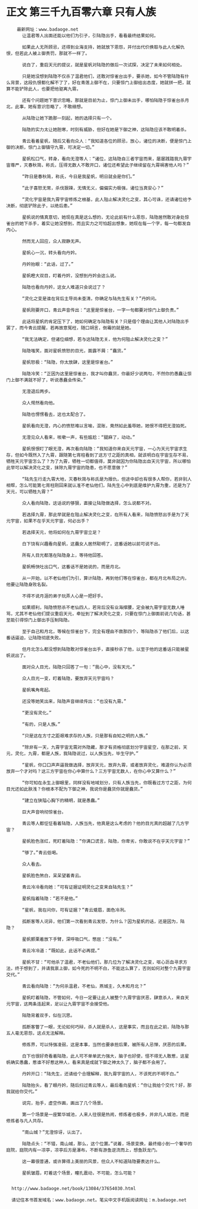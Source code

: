 # 正文 第三千九百零六章 只有人族
        最新网址：www.badaoge.net
          让温君等人出面还能以他们为引子，引陆隐出手，看看最终结果如何。
      
          如果此人无所顾忌，还得到业海支持，她就放下恩怨，并付出代价换取与此人化解仇恨，但若此人被上御责罚，那就不一样了。
      
          说白了，重启天元的提议，就是星帆对陆隐的做后一次试探，决定了未来如何相处。
      
          只是她没想到陆隐不仅杀了温君他们，还敢对惊雀台出手，要杀她，如今不管陆隐有什么背景，这段仇恨都化解不了了，好在青莲上御不在，只要惊门上御给出态度，她就拼一把，就算不能铲除此人，也要把他驱离九霄。
      
          还有个问题她下意识忽略，那就是目前为止，惊门上御未出手，哪怕陆隐于惊雀台杀月北，此事，她有意识忽略了，不敢细想。
      
          从陆隐让她下跪那一刻起，她的选择只有一个。
      
          陆隐的实力太让她胆寒，时刻有威胁，但好在她是下御之神，这陆隐应该不敢明着杀。
      
          青云看着星帆，随后又看向众人：“我知道各位的顾忌，放心，诸位的决断，便是惊门上御的决断，惊门上御镇守九霄，可决定一切。”
      
          星帆松口气，转身，看向无澄等人：“诸位，这陆隐自三者宇宙而来，屡屡践踏我九霄宇宙尊严，灭春秋简，称氏，压得无数人不敢开口，诸位还希望此子继续留在九霄祸害他人吗？”
      
          “昨日是春秋简，称氏，今日是我星帆，明日就会是你们。”
      
          “此子喜怒无常，杀伐狠辣，无情无义，偏偏实力极强，诸位当真安心？”
      
          “灵化宇宙是我九霄宇宙修炼之根基，此人阻止解决灵化之变，其心可诛，还请诸位给予决断，彻底铲除此子，以绝后患。”
      
          星帆说的情真意切，她现在真是这么想的，无论此前有什么恩怨，陆隐居然敢对身处惊雀台的她下杀手，着实让她没想到，而且实力之可怕超出想象，她现在每一个字，每一句都发自内心。
      
          然而无人回应，众人寂静无声。
      
          星帆心一沉，转头看向丹妗。
      
          丹妗抬眼：“此话，过了。”
      
          星帆瞪大双目，盯着丹妗，没想到丹妗会这么说。
      
          陆隐也看向丹妗，这女人难道只会说过了？
      
          “灵化之变是谁在背后主导尚未查清，你确定与陆先生有关？”丹妗问。
      
          星帆刚要开口，青云声音传出：“这里是惊雀台，一字一句都要对惊门上御负责。”
      
          此话将星帆的肯定压下了，她如何确定与陆隐有关？只是借个理由让其他人对陆隐出手罢了，而今青云提醒，若再故意冤枉，随口胡言，倒霉的就是她。
      
          “我无法确定，但诸位细想，若与这陆隐无关，他为何阻止解决灵化之变？”
      
          陆隐嗤笑，面对星帆愤怒的目光，面露不屑：“蠢货。”
      
          星帆怒极：“陆隐，你太放肆，这里是惊雀台。”
      
          陆隐冷笑：“正因为这里是惊雀台，我才叫你蠢货，你最好少说两句，不然你的愚蠢让惊门上御不满就不好了，听说愚蠢会传染。”
      
          无澄退后两步。
      
          众人愕然看向他。
      
          陆隐也愣愣看去，这也太配合了。
      
          星帆看向无澄，内心的愤怒难以言喻，混账，竟然如此羞辱她，她恨不得把无澄拍死。
      
          无澄见众人看来，咳嗽一声，有些尴尬：“腿麻了，动动。”
      
          星帆恨恨盯了眼无澄，再次看向陆隐：“我知道你来自天元宇宙，一心为天元宇宙求生存，但如今既然入了九霄，跟随第七宵柱看到了这方寸之距的真相，就该明白在宇宙生存不易，牺牲天元宇宙怎么了？为了九霄，牺牲一切都值得，莫非就因为你陆隐出自天元宇宙，所以哪怕此举可以解决灵化之变，抹除九霄宇宙的隐患，也不愿意做？”
      
          “陆先生行走九霄大地，灭春秋简与称氏是为报仇，但途中却也有很多人帮你，若非别人相帮，怎么可能第七宵柱刚回来就认准不老仙他们，陆先生心中到底是维护九霄为重，还是为了天元，可以牺牲九霄？”
      
          众人看向陆隐，这话说的够狠，直接让陆隐做选择，怎么说都不对。
      
          若选择九霄，那此举就是在阻止解决灵化之变，在所有人看来，陆隐愤怒出手是为了天元宇宙，如果不在乎天元宇宙，何必出手？
      
          若选择天元，他将如何在九霄宇宙立足？
      
          白下饶有兴趣看向星帆，这蠢女人居然聪明了，这番话她以前可说不出。
      
          所有人目光都落在陆隐身上，等待他回答。
      
          星帆畅快吐出口气，这番话不是她说的，而是月北。
      
          从一开始，以不老仙他们为引，算计陆隐，再到他们等在惊雀台，都在月北布局之内，他要让陆隐身败名裂。
      
          不得不说月涯的弟子玩弄人心是一把好手。
      
          如果顺利，陆隐愤怒杀不老仙四人，若背后没有业海撑腰，定会被九霄宇宙无数人唾骂，尤其不老仙他们提议重启天元，牵扯到了解决灵化之变，只要在惊门上御面前说几句话，甚至能引得惊门上御出手压制陆隐。
      
          至于自己和月北，等候在惊雀台下，完全有理由不救那四个，等陆隐杀了他们后，以这番话逼迫，让陆隐彻底失败。
      
          但月北怎么都没想到陆隐敢对惊雀台出手，直接秒杀了他，以至于他的这番话只能被星帆说出了。
      
          面对众人目光，陆隐只回答了一句：“我心中，没有天元。”
      
          众人目光一变，盯着陆隐，要放弃天元宇宙吗？
      
          星帆嘴角弯起。
      
          还没等她笑出来，陆隐声音继续传出：“也没有九霄。”
      
          “更没有灵化。”
      
          “有的，只是人族。”
      
          “只是这在方寸之距艰难求存的人族，只是那有自知之明的人族。”
      
          “除非有一天，九霄宇宙无需对外隐藏，那才有资格彻底划分宇宙星空，在那之前，天元，灵化，九霄，都是人族，我陆隐说过，以人族当先，毕生守护。”
      
          “星帆，你口口声声逼我做选择，放弃天元，放弃九霄，或者放弃灵化，难道你认为必须放弃一个才对吗？这三方宇宙在你心中算什么？三方宇宙无数人，在你心中又算什么？”
      
          “你可知在永生上御眼里，同样没有地域划分，只有人族当先，你既看过方寸之距，为何目光还如此肤浅？你根本不配为下御之神，我说你是蠢货你就是蠢货。”
      
          “建立在狭隘心胸下的精明，就是愚蠢。”
      
          巨大声音响彻惊雀台。
      
          青云等人都怔怔看着陆隐，人族当先，他真是这么考虑的？他的目光真的超越了几方宇宙？
      
          星帆脸色涨红，死盯着陆隐：“你满口谎言，陆隐，你卑劣，你敢说不在乎天元宇宙？”
      
          “够了。”青云低喝。
      
          众人看去。
      
          星帆脸色煞白，呆呆望着青云。
      
          青云冷冷看向她：“可有证据证明灵化之变来自陆先生？”
      
          星帆指着陆隐：“若不是他。”
      
          “星帆，我在问你，可有证据？”青云蹙眉，面色冷冽。
      
          孤断客等人诧异，他们第一次看到青云发怒，为什么？因为星帆的话，还是因为，陆隐？
      
          星帆颤栗着放下手臂，深呼吸口气，憋屈：“没有。”
      
          青云冷冷道：“既如此，此话不必再提。”
      
          星帆不甘：“可他杀了温君，不老仙他们，那几位为了解决灵化之变，呕心沥血寻求方法，终于想到了，并请我禀上御，如今死的不明不白，不能这么算了，否则如何对整个九霄宇宙交代。”
      
          青云看向陆隐：“为何杀温君，不老仙，燕城主，久木和月北？”
      
          星帆盯着陆隐，不管如何，今日一定要让此人被整个九霄宇宙厌恶，肆意杀人，来自天元宇宙，这两条连起来，足以让九霄宇宙不会接受他。
      
          陆隐背着双手，似在沉思。
      
          孤断客瞥了一眼，无论如何巧辩，杀人就是杀人，这是事实，而且在此之前，陆隐与那五人毫无恩怨，这点无法解释。
      
          修炼界，可以恃强凌弱，这是本事，当然也要承担后果，被所有人忌惮，厌恶的后果。
      
          白下也很好奇看着陆隐，此人可不单单武力强大，脑子也好使，怪不得无人敢惹，这星帆确实愚蠢，惹谁不好惹这种人，看来真是成就下御之神太久了，脑子都不会用了。
      
          丹妗开口：“陆先生，还请给个合理解释，我九霄宇宙的人，不该死的不明不白。”
      
          陆隐抬头，看了眼丹妗，随后扫过青云等人，最后看向星帆：“你让我给个交代？好，那我就给你交代。”
      
          说完，抬手，虚空作画，画出了几个场景。
      
          第一个场景是一座繁华城池，人来人往很是热闹，修炼者也极多，并非凡人城池，而是修炼者与凡人共存。
      
          “南山城？”无澄惊讶，认出了。
      
          陆隐点头：“不错，南山城，那么，这个位置。”说着，场景变换，最终缩小到一个奢华的庭院，庭院内有一凉亭，凉亭后方是瀑布，不断有游鱼逆流而上，想鱼跃龙门。
      
          这一幕很普通，或许算得上美丽的风景，但众人不知道陆隐要表达什么。
      
          星帆皱眉，盯着这个场景，瞳孔震动，不可能，怎么可能？
      
      
      http://www.badaoge.net/book/13084/37654030.html
      
      请记住本书首发域名：www.badaoge.net。笔尖中文手机版阅读网址：m.badaoge.net